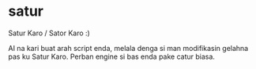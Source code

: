 satur
=====

Satur Karo / Sator Karo :)

AI na kari buat arah script enda, melala denga si man modifikasin gelahna pas ku Satur Karo. Perban engine si bas enda pake catur biasa. 

